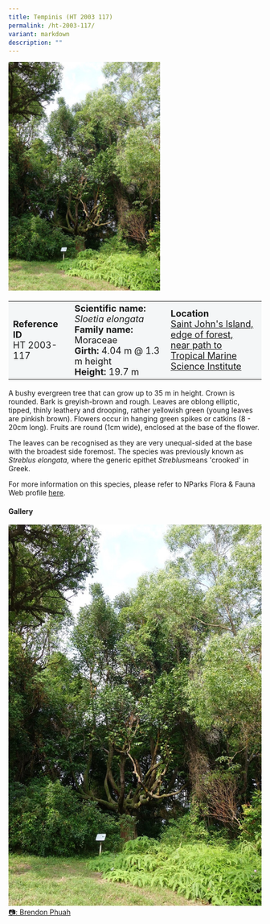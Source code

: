 ```yaml
---
title: Tempinis (HT 2003 117)
permalink: /ht-2003-117/
variant: markdown
description: ""
---
```

<div class="isomer-image-wrapper">
<img style="width: 60%" src="/images/Heritage_trees_photos/sloelo_ht2003-117_habit.jpg">
</div><table style="minWidth: 100px; font-size: 18px; background: #F4F6F7">
<tbody><tr>
<td rowspan="1" colspan="1">
<strong>Reference ID</strong>
<br>HT 2003-117
</td>
<td rowspan="1" colspan="1">
<strong>Scientific name:</strong>  <em>Sloetia elongata</em>
<br><strong>Family name:</strong> Moraceae
<br><strong>Girth:</strong> 4.04 m @ 1.3 m height
<br><strong>Height: </strong>19.7 m
</td>
<td rowspan="1" colspan="1">
<strong>Location</strong>
<a href="https://www.onemap.gov.sg/?lat=1.2180449999960417&amp;lng=103.8482519999966"><br>Saint John's Island, edge of forest,
<br> near path to Tropical Marine 
<br>Science Institute</a>
</td>
</tr>
</tbody></table>
<p>A bushy evergreen tree that can grow up to 35 m in height. Crown is rounded. Bark is greyish-brown and rough. Leaves are oblong elliptic, tipped, thinly leathery and drooping, rather yellowish green (young leaves are pinkish brown). Flowers occur in hanging green spikes or catkins (8 - 20cm long). Fruits are round (1cm wide), enclosed at the base of the flower. </p>
  
<p>The leaves can be recognised as they are very unequal-sided at the base with the broadest side foremost. The species was previously known as <em>Streblus elongata</em>, where the generic epithet <i>Streblus</i>means 'crooked' in Greek.</p>
	
<p>For more information on this species, please refer to NParks Flora &amp; Fauna Web profile <a href="https://www.nparks.gov.sg/florafaunaweb/flora/3/1/3145">here</a>.</p>

<h4>Gallery</h4>
<div class="isomer-card-grid">
<a href="/images/Heritage_trees_photos/sloelo_ht2003-117_habit.jpg" class="isomer-card">
<div class="isomer-card-image">
<div class="isomer-image-wrapper"><img src="/images/Heritage_trees_photos/sloelo_ht2003-117_habit.jpg"></div></div>
	<div class="isomer-card-body"><div class="isomer-card-description">📷: Brendon Phuah</div></div></a><br></div>